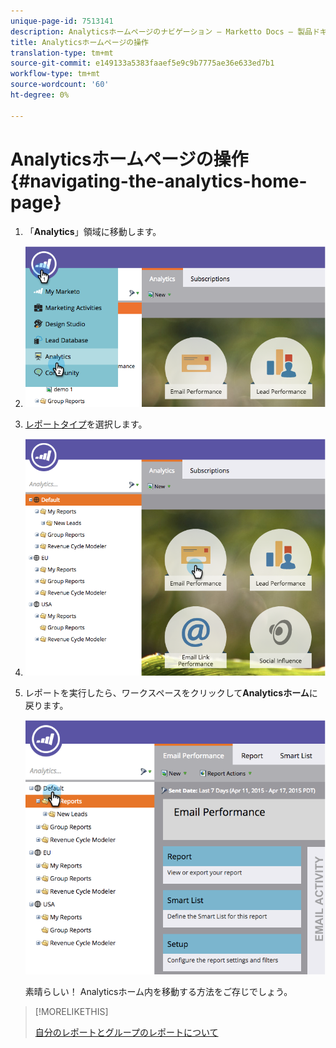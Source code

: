 ```yaml
---
unique-page-id: 7513141
description: Analyticsホームページのナビゲーション — Marketto Docs — 製品ドキュメント
title: Analyticsホームページの操作
translation-type: tm+mt
source-git-commit: e149133a5383faaef5e9c9b7775ae36e633ed7b1
workflow-type: tm+mt
source-wordcount: '60'
ht-degree: 0%

---
```



# Analyticsホームページの操作{#navigating-the-analytics-home-page}

1. 「**Analytics**」領域に移動します。
1. ![](assets/image2015-4-27-8-3a38-3a10.png)

1. [レポートタイプ](../../../../product-docs/reporting/basic-reporting/report-types/report-type-overview.md)を選択します。
1. ![](assets/image2015-4-27-8-3a38-3a22.png)

1. レポートを実行したら、ワークスペースをクリックして&#x200B;**Analyticsホーム**&#x200B;に戻ります。

   ![](assets/image2015-4-27-8-3a38-3a34.png)

   素晴らしい！ Analyticsホーム内を移動する方法をご存じでしょう。

>[!MORELIKETHIS]
>
>[自分のレポートとグループのレポートについて](understanding-my-reports-and-group-reports.md)


